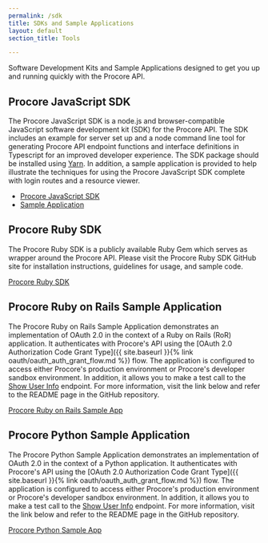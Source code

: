 ```yaml
---
permalink: /sdk
title: SDKs and Sample Applications
layout: default
section_title: Tools

---
```


Software Development Kits and Sample Applications designed to get you up and running quickly with the Procore API.

## Procore JavaScript SDK

The Procore JavaScript SDK is a node.js and browser-compatible JavaScript software development kit (SDK) for the Procore API.
The SDK includes an example for server set up and a node command line tool for generating Procore API endpoint functions and interface definitions in Typescript for an improved developer experience.
The SDK package should be installed using [Yarn](https://yarnpkg.com/en/).
In addition, a sample application is provided to help illustrate the techniques for using the Procore JavaScript SDK complete with login routes and a resource viewer.

- [Procore JavaScript SDK](https://github.com/procore/js-sdk)
- [Sample Application](https://github.com/procore/js-sdk-sample-app)

## Procore Ruby SDK

The Procore Ruby SDK is a publicly available Ruby Gem which serves as wrapper around the Procore API.
Please visit the Procore Ruby SDK GitHub site for installation instructions, guidelines for usage, and sample code.

[Procore Ruby SDK](https://github.com/procore/ruby-sdk)

## Procore Ruby on Rails Sample Application

The Procore Ruby on Rails Sample Application demonstrates an implementation of OAuth 2.0 in the context of a Ruby on Rails (RoR) application.
It authenticates with Procore's API using the [OAuth 2.0 Authorization Code Grant Type]({{ site.baseurl }}{% link oauth/oauth_auth_grant_flow.md %}) flow.
The application is configured to access either Procore's production environment or Procore's developer sandbox environment.
In addition, it allows you to make a test call to the [Show User Info](https://developers.procore.com/reference/me) endpoint.
For more information, visit the link below and refer to the README page in the GitHub repository.

[Procore Ruby on Rails Sample App](https://github.com/procore/Procore-Sample-ROR)

## Procore Python Sample Application

The Procore Python Sample Application demonstrates an implementation of OAuth 2.0 in the context of a Python application.
It authenticates with Procore's API using the [OAuth 2.0 Authorization Code Grant Type]({{ site.baseurl }}{% link oauth/oauth_auth_grant_flow.md %}) flow.
The application is configured to access either Procore's production environment or Procore's developer sandbox environment.
In addition, it allows you to make a test call to the [Show User Info](https://developers.procore.com/reference/me) endpoint.
For more information, visit the link below and refer to the README page in the GitHub repository.

[Procore Python Sample App](https://github.com/procore/Procore-Sample-Python)
